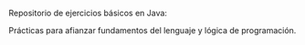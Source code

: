 Repositorio de ejercicios básicos en Java:

Prácticas para afianzar fundamentos del lenguaje y lógica de programación.
